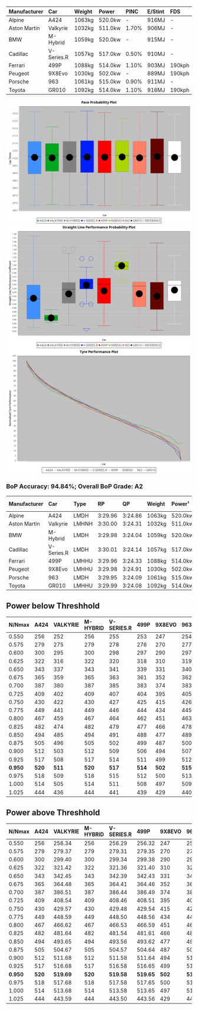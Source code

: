 | Manufacturer | Car        | Weight | Power   | PINC    | E/Stint | FDS     |
|:-|:-|:-|:-|:-|:-|:-|
| Alpine       | A424       | 1063kg | 520.0kw |    -    | 916MJ   |    -    |
| Aston Martin | Valkyrie   | 1032kg | 511.0kw | 1.70%   | 906MJ   |    -    |
| BMW          | M-Hybrid   | 1059kg | 520.0kw |    -    | 915MJ   |    -    |
| Cadillac     | V-Series.R | 1057kg | 517.0kw | 0.50%   | 910MJ   |    -    |
| Ferrari      | 499P       | 1088kg | 514.0kw | 1.10%   | 903MJ   | 190kph  |
| Peugeot      | 9X8Evo     | 1030kg | 502.0kw |    -    | 889MJ   | 190kph  |
| Porsche      | 963        | 1061kg | 515.0kw | 0.90%   | 911MJ   |    -    |
| Toyota       | GR010      | 1092kg | 514.0kw | 1.10%   | 916MJ   | 190kph  |

![PACECHART](./IMG/AUTO.png)
![STRAIGHTLINEPERFORMANCECHART](./IMG/AUTO_sp.png)
![TYREPERFORMANCECHART](./IMG/AUTO_tw.png)

### BoP Accuracy: 94.84%; Overall BoP Grade: A2
| Manufacturer | Car        | Type  | RP      | QP      | Weight | Power¹  | Threshhold | PINC    | Power²   | E/Stint | AVG Vmax  | FDS     | RDLC | L/Stint | BOP-Grade | Model Accuracy | Model Points | Match%  | SimDiff |
|:-|:-|:-|:-|:-|:-|:-|:-|:-|:-|:-|:-|:-|:-|:-|:-|:-|:-|:-|:-|
| Alpine       | A424       | LMDH  | 3:29.96 | 3:24.86 | 1063kg | 520.0kw | 250.0kph   |    -    | 520.00kw |  916MJ  | 319.59kph |    -    | 1.01 | 12      | ~A1       | 98.94%         | 2047         | 98.10%  | -0.39   |
| Aston Martin | Valkyrie   | LMHNH | 3:30.00 | 3:24.31 | 1032kg | 511.0kw | 250.0kph   | 1.70%   | 519.70kw |  906MJ  | 311.96kph |    -    | 1.06 | 12      | +C2       | 100.00%        | 247          | 71.02%  | #       |
| BMW          | M-Hybrid   | LMDH  | 3:29.98 | 3:24.04 | 1059kg | 520.0kw | 250.0kph   |    -    | 520.00kw |  915MJ  | 322.80kph |    -    | 1.01 | 12      | ~A1       | 98.84%         | 3070         | 100.00% | -0.13   |
| Cadillac     | V-Series.R | LMDH  | 3:30.01 | 3:24.14 | 1057kg | 517.0kw | 250.0kph   | 0.50%   | 519.60kw |  910MJ  | 324.53kph |    -    | 1.01 | 12      | +A2       | 98.94%         | 5427         | 94.24%  | +0.15   |
| Ferrari      | 499P       | LMHHU | 3:29.96 | 3:24.33 | 1088kg | 514.0kw | 250.0kph   | 1.10%   | 519.70kw |  903MJ  | 321.51kph | 190kph  | 1.02 | 12      | ~A1       | 100.00%        | 6554         | 100.00% | +0.57   |
| Peugeot      | 9X8Evo     | LMHHU | 3:29.98 | 3:24.91 | 1030kg | 502.0kw | 250.0kph   |    -    | 502.00kw |  889MJ  | 334.93kph | 190kph  | 1.02 | 12      | ~A1       | 100.00%        | 1457         | 96.63%  | +0.54   |
| Porsche      | 963        | LMDH  | 3:29.95 | 3:24.09 | 1061kg | 515.0kw | 250.0kph   | 0.90%   | 519.60kw |  911MJ  | 321.57kph |    -    | 1.01 | 12      | ~A1       | 99.91%         | 14205        | 100.00% | +0.50   |
| Toyota       | GR010      | LMHHU | 3:29.99 | 3:24.08 | 1092kg | 514.0kw | 250.0kph   | 1.10%   | 519.70kw |  916MJ  | 318.76kph | 190kph  | 1.01 | 12      | ~A1       | 99.73%         | 4795         | 98.76%  | +0.49   |

## Power below Threshhold
| N/Nmax    | A424    | VALKYRIE | M-HYBRID | V-SERIES.R | 499P    | 9X8EVO  | 963     | GR010   |
|:-|:-|:-|:-|:-|:-|:-|:-|:-|
|  0.550    |  256    |  252     |  256     |  255       |  253    |  247    |  254    |  253    |
|  0.575    |  279    |  275     |  279     |  278       |  276    |  270    |  277    |  276    |
|  0.600    |  300    |  295     |  300     |  298       |  297    |  290    |  297    |  297    |
|  0.625    |  322    |  316     |  322     |  320       |  318    |  310    |  319    |  318    |
|  0.650    |  343    |  337     |  343     |  341       |  339    |  331    |  340    |  339    |
|  0.675    |  365    |  359     |  365     |  363       |  361    |  352    |  362    |  361    |
|  0.700    |  387    |  380     |  387     |  385       |  383    |  374    |  383    |  383    |
|  0.725    |  409    |  402     |  409     |  407       |  404    |  395    |  405    |  404    |
|  0.750    |  430    |  422     |  430     |  427       |  425    |  415    |  426    |  425    |
|  0.775    |  449    |  441     |  449     |  446       |  444    |  434    |  445    |  444    |
|  0.800    |  467    |  459     |  467     |  464       |  462    |  451    |  463    |  462    |
|  0.825    |  482    |  474     |  482     |  479       |  477    |  466    |  478    |  477    |
|  0.850    |  494    |  485     |  494     |  491       |  488    |  477    |  489    |  488    |
|  0.875    |  505    |  496     |  505     |  502       |  499    |  487    |  500    |  499    |
|  0.900    |  512    |  503     |  512     |  509       |  506    |  494    |  507    |  506    |
|  0.925    |  517    |  508     |  517     |  514       |  511    |  499    |  512    |  511    |
| **0.950** | **520** | **511**  | **520**  | **517**    | **514** | **502** | **515** | **514** |
|  0.975    |  518    |  509     |  518     |  515       |  512    |  500    |  513    |  512    |
|  1.000    |  514    |  505     |  514     |  511       |  508    |  497    |  509    |  508    |
|  1.025    |  444    |  436     |  444     |  441       |  439    |  429    |  440    |  439    |

## Power above Threshhold
| N/Nmax    | A424    | VALKYRIE   | M-HYBRID | V-SERIES.R | 499P       | 9X8EVO  | 963        | GR010      |
|:-|:-|:-|:-|:-|:-|:-|:-|:-|
|  0.550    |  256    |  256.34    |  256     |  256.29    |  256.32    |  247    |  256.31    |  256.32    |
|  0.575    |  279    |  279.37    |  279     |  279.31    |  279.35    |  270    |  279.34    |  279.35    |
|  0.600    |  300    |  299.40    |  300     |  299.34    |  299.38    |  290    |  299.37    |  299.38    |
|  0.625    |  322    |  321.42    |  322     |  321.36    |  321.40    |  310    |  321.39    |  321.40    |
|  0.650    |  343    |  342.45    |  343     |  342.39    |  342.43    |  331    |  342.42    |  342.43    |
|  0.675    |  365    |  364.48    |  365     |  364.41    |  364.46    |  352    |  364.45    |  364.46    |
|  0.700    |  387    |  386.51    |  387     |  386.44    |  386.49    |  374    |  386.47    |  386.49    |
|  0.725    |  409    |  408.54    |  409     |  408.46    |  408.51    |  395    |  408.50    |  408.51    |
|  0.750    |  430    |  429.57    |  430     |  429.48    |  429.54    |  415    |  429.52    |  429.54    |
|  0.775    |  449    |  448.59    |  449     |  448.50    |  448.56    |  434    |  448.55    |  448.56    |
|  0.800    |  467    |  466.62    |  467     |  466.53    |  466.59    |  451    |  466.57    |  466.59    |
|  0.825    |  482    |  481.64    |  482     |  481.54    |  481.61    |  466    |  481.59    |  481.61    |
|  0.850    |  494    |  493.65    |  494     |  493.56    |  493.62    |  477    |  493.60    |  493.62    |
|  0.875    |  505    |  504.67    |  505     |  504.57    |  504.64    |  487    |  504.62    |  504.64    |
|  0.900    |  512    |  511.68    |  512     |  511.58    |  511.64    |  494    |  511.63    |  511.64    |
|  0.925    |  517    |  516.68    |  517     |  516.58    |  516.65    |  499    |  516.63    |  516.65    |
| **0.950** | **520** | **519.69** | **520**  | **519.58** | **519.65** | **502** | **519.64** | **519.65** |
|  0.975    |  518    |  517.68    |  518     |  517.58    |  517.65    |  500    |  517.63    |  517.65    |
|  1.000    |  514    |  513.68    |  514     |  513.58    |  513.65    |  497    |  513.63    |  513.65    |
|  1.025    |  444    |  443.59    |  444     |  443.50    |  443.56    |  429    |  443.54    |  443.56    |
